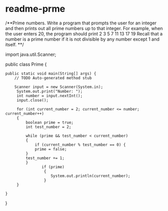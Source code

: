 # readme-prme

/**Prime numbers. Write a program that prompts the user for an integer and then prints
 out all prime numbers up to that integer. For example, when the user enters 20, the 
 program should print 
     2 
     3 
     5 
     7 
     11 
     13 
     17 
     19 
 Recall that a number is a prime number if it is not divisible by any number except 1 
 and itself.
 **/

import java.util.Scanner;

public class Prime {

	public static void main(String[] args) {
		// TODO Auto-generated method stub
		
		Scanner input = new Scanner(System.in); 
		 System.out.print("Number: "); 
		 int number = input.nextInt(); 
		 input.close(); 
		 
		 for (int current_number = 2; current_number <= number; current_number++) 
		 { 
		     boolean prime = true; 
		     int test_number = 2; 
		     
		     while (prime && test_number < current_number) 
		     { 
		    	 if (current_number % test_number == 0) { 
		    	 prime = false;       
		     } 
		     test_number += 1; 
		     } 
		     		if (prime) 
		     		 { 
		     			System.out.println(current_number); 
		     		 } 
		 } 

	}

}
